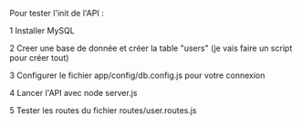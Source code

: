 Pour tester l'init de l'API :

1 Installer MySQL

2 Creer une base de donnée et créer la table "users" (je vais faire un script pour créer tout)

3 Configurer le fichier app/config/db.config.js pour votre connexion

4 Lancer l'API avec node server.js

5 Tester les routes du fichier routes/user.routes.js
